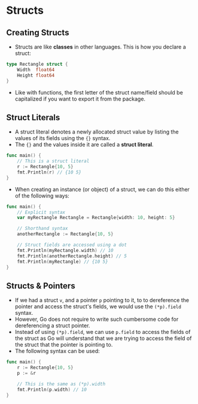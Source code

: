# Structs

## Creating Structs
+ Structs are like **classes** in other languages. This is how you declare a struct:
```go
type Rectangle struct {
	Width  float64
	Height float64
}
```
+ Like with functions, the first letter of the struct name/field should be capitalized if you want to export it from the package.

## Struct Literals
+ A struct literal denotes a newly allocated struct value by listing the values of its fields using the `{}` syntax.
+ The `{}` and the values inside it are called a **struct literal**.
```go
func main() {
    // This is a struct literal
    r := Rectangle{10, 5}
    fmt.Println(r) // {10 5}
}
```

+ When creating an instance (or object) of a struct, we can do this either of the following ways:
```go
func main() {
    // Explicit syntax
	var myRectangle Rectangle = Rectangle{width: 10, height: 5}

    // Shorthand syntax
	anotherRectangle := Rectangle{10, 5}

    // Struct fields are accessed using a dot
    fmt.Println(myRectangle.width) // 10
    fmt.Println(anotherRectangle.height) // 5
    fmt.Println(myRectangle) // {10 5}
}
```

## Structs & Pointers
+ If we had a struct `v`, and a pointer `p` pointing to it, to to dereference the pointer and access the struct's fields, we would use the `(*p).field` syntax.
+ However, Go does not require to write such cumbersome code for dereferencing a struct pointer.
+ Instead of using `(*p).field`, we can use `p.field` to access the fields of the struct as Go will understand that we are trying to access the field of the struct that the pointer is pointing to.
+ The following syntax can be used:
```go
func main() {
    r := Rectangle{10, 5}
    p := &r

    // This is the same as (*p).width
    fmt.Println(p.width) // 10
}
```
